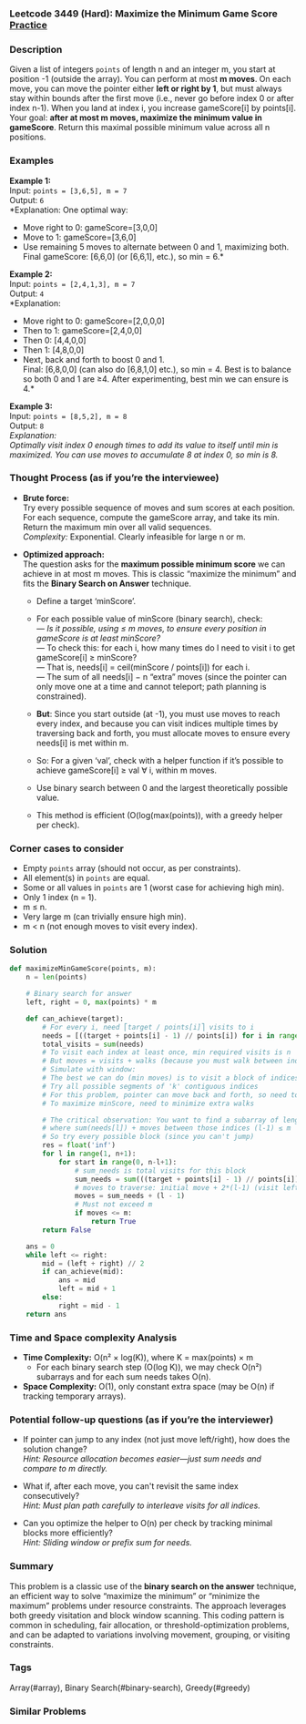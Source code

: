 ### Leetcode 3449 (Hard): Maximize the Minimum Game Score [Practice](https://leetcode.com/problems/maximize-the-minimum-game-score)

### Description  
Given a list of integers `points` of length n and an integer m, you start at position -1 (outside the array). You can perform at most **m moves**. On each move, you can move the pointer either **left or right by 1**, but must always stay within bounds after the first move (i.e., never go before index 0 or after index n-1). When you land at index i, you increase gameScore[i] by points[i]. Your goal: **after at most m moves, maximize the minimum value in gameScore**. Return this maximal possible minimum value across all n positions.

### Examples  

**Example 1:**  
Input: `points = [3,6,5], m = 7`  
Output: `6`  
*Explanation: One optimal way:   
- Move right to 0: gameScore=[3,0,0]  
- Move to 1: gameScore=[3,6,0]  
- Use remaining 5 moves to alternate between 0 and 1, maximizing both.  
Final gameScore: [6,6,0] (or [6,6,1], etc.), so min = 6.*

**Example 2:**  
Input: `points = [2,4,1,3], m = 7`  
Output: `4`  
*Explanation:  
- Move right to 0: gameScore=[2,0,0,0]  
- Then to 1: gameScore=[2,4,0,0]  
- Then 0: [4,4,0,0]  
- Then 1: [4,8,0,0]  
- Next, back and forth to boost 0 and 1.  
Final: [6,8,0,0]  (can also do [6,8,1,0] etc.), so min = 4. Best is to balance so both 0 and 1 are ≥4. After experimenting, best min we can ensure is 4.*

**Example 3:**  
Input: `points = [8,5,2], m = 8`  
Output: `8`  
*Explanation:  
Optimally visit index 0 enough times to add its value to itself until min is maximized. You can use moves to accumulate 8 at index 0, so min is 8.*

### Thought Process (as if you’re the interviewee)  

- **Brute force:**  
  Try every possible sequence of moves and sum scores at each position. For each sequence, compute the gameScore array, and take its min. Return the maximum min over all valid sequences.  
  *Complexity:* Exponential. Clearly infeasible for large n or m.

- **Optimized approach:**  
  The question asks for the **maximum possible minimum score** we can achieve in at most m moves. This is classic “maximize the minimum” and fits the **Binary Search on Answer** technique.

  - Define a target ‘minScore’.  
  - For each possible value of minScore (binary search), check:  
    — *Is it possible, using ≤ m moves, to ensure every position in gameScore is at least minScore?*  
    — To check this: for each i, how many times do I need to visit i to get gameScore[i] ≥ minScore?  
    — That is, needs[i] = ceil(minScore / points[i]) for each i.  
    — The sum of all needs[i] − n “extra” moves (since the pointer can only move one at a time and cannot teleport; path planning is constrained).

  - **But**: Since you start outside (at -1), you must use moves to reach every index, and because you can visit indices multiple times by traversing back and forth, you must allocate moves to ensure every needs[i] is met within m.

  - So: For a given ‘val’, check with a helper function if it’s possible to achieve gameScore[i] ≥ val ∀ i, within m moves.

  - Use binary search between 0 and the largest theoretically possible value.

  - This method is efficient (O(log(max(points)), with a greedy helper per check).

### Corner cases to consider  
- Empty `points` array (should not occur, as per constraints).
- All element(s) in `points` are equal.
- Some or all values in `points` are 1 (worst case for achieving high min).
- Only 1 index (n = 1).
- m ≤ n.
- Very large m (can trivially ensure high min).
- m < n (not enough moves to visit every index).

### Solution

```python
def maximizeMinGameScore(points, m):
    n = len(points)

    # Binary search for answer
    left, right = 0, max(points) * m

    def can_achieve(target):
        # For every i, need ⎡target / points[i]⎤ visits to i
        needs = [((target + points[i] - 1) // points[i]) for i in range(n)]
        total_visits = sum(needs)
        # To visit each index at least once, min required visits is n
        # But moves = visits + walks (because you must walk between indices)
        # Simulate with window:
        # The best we can do (min moves) is to visit a block of indices
        # Try all possible segments of 'k' contiguous indices
        # For this problem, pointer can move back and forth, so need to minimize walks.
        # To maximize minScore, need to minimize extra walks

        # The critical observation: You want to find a subarray of length l (1 ≤ l ≤ n) 
        # where sum(needs[l]) + moves between those indices (l-1) ≤ m
        # So try every possible block (since you can't jump)
        res = float('inf')
        for l in range(1, n+1):
            for start in range(0, n-l+1):
                # sum_needs is total visits for this block
                sum_needs = sum(((target + points[i] - 1) // points[i]) for i in range(start, start+l))
                # moves to traverse: initial move + 2*(l-1) (visit left-right repeatedly)
                moves = sum_needs + (l - 1)
                # Must not exceed m
                if moves <= m:
                    return True
        return False

    ans = 0
    while left <= right:
        mid = (left + right) // 2
        if can_achieve(mid):
            ans = mid
            left = mid + 1
        else:
            right = mid - 1
    return ans
```

### Time and Space complexity Analysis  

- **Time Complexity:** O(n² × log(K)), where K = max(points) × m  
  - For each binary search step (O(log K)), we may check O(n²) subarrays and for each sum needs takes O(n).
- **Space Complexity:** O(1), only constant extra space (may be O(n) if tracking temporary arrays).

### Potential follow-up questions (as if you’re the interviewer)  

- If pointer can jump to any index (not just move left/right), how does the solution change?  
  *Hint: Resource allocation becomes easier—just sum needs and compare to m directly.*

- What if, after each move, you can't revisit the same index consecutively?  
  *Hint: Must plan path carefully to interleave visits for all indices.*

- Can you optimize the helper to O(n) per check by tracking minimal blocks more efficiently?  
  *Hint: Sliding window or prefix sum for needs.*

### Summary
This problem is a classic use of the **binary search on the answer** technique, an efficient way to solve “maximize the minimum” or “minimize the maximum” problems under resource constraints. The approach leverages both greedy visitation and block window scanning. This coding pattern is common in scheduling, fair allocation, or threshold-optimization problems, and can be adapted to variations involving movement, grouping, or visiting constraints.

### Tags
Array(#array), Binary Search(#binary-search), Greedy(#greedy)

### Similar Problems
